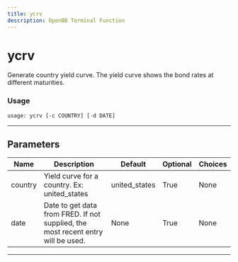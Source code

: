 ```yaml
---
title: ycrv
description: OpenBB Terminal Function
---
```


# ycrv

Generate country yield curve. The yield curve shows the bond rates at different maturities.

### Usage

```python
usage: ycrv [-c COUNTRY] [-d DATE]
```

---

## Parameters

| Name | Description | Default | Optional | Choices |
| ---- | ----------- | ------- | -------- | ------- |
| country | Yield curve for a country. Ex: united_states | united_states | True | None |
| date | Date to get data from FRED. If not supplied, the most recent entry will be used. | None | True | None |

---
